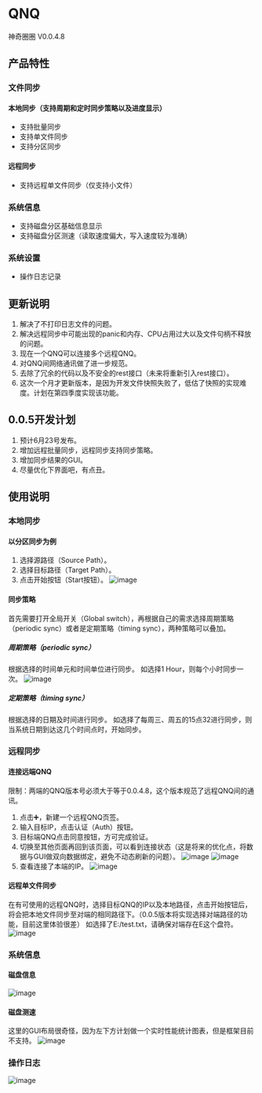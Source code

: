 # QNQ
神奇圈圈 V0.0.4.8

## 产品特性
### 文件同步
#### 本地同步（支持周期和定时同步策略以及进度显示）
- 支持批量同步
- 支持单文件同步
- 支持分区同步
#### 远程同步
- 支持远程单文件同步（仅支持小文件）
### 系统信息
- 支持磁盘分区基础信息显示
- 支持磁盘分区测速（读取速度偏大，写入速度较为准确）
### 系统设置
- 操作日志记录

## 更新说明
1. 解决了不打印日志文件的问题。
2. 解决远程同步中可能出现的panic和内存、CPU占用过大以及文件句柄不释放的问题。
3. 现在一个QNQ可以连接多个远程QNQ。
4. 对QNQ间网络通讯做了进一步规范。
5. 去除了冗余的代码以及不安全的rest接口（未来将重新引入rest接口）。
6. 这次一个月才更新版本，是因为开发文件快照失败了，低估了快照的实现难度。计划在第四季度实现该功能。

## 0.0.5开发计划
1. 预计6月23号发布。
2. 增加远程批量同步，远程同步支持同步策略。
3. 增加同步结果的GUI。
4. 尽量优化下界面吧，有点丑。


## 使用说明
### 本地同步
#### 以分区同步为例
1. 选择源路径（Source Path）。
2. 选择目标路径（Target Path）。
3. 点击开始按钮（Start按钮）。
![image](https://github.com/wangshenghao1/QNQ/blob/main/instructed/img/part_sync.PNG)
#### 同步策略
首先需要打开全局开关（Global switch），再根据自己的需求选择周期策略（periodic sync）或者是定期策略（timing sync），两种策略可以叠加。
##### 周期策略（periodic sync）
根据选择的时间单元和时间单位进行同步。
如选择1 Hour，则每个小时同步一次。
![image](https://github.com/wangshenghao1/QNQ/blob/main/instructed/img/sync_policy.PNG)
##### 定期策略（timing sync）
根据选择的日期及时间进行同步。
如选择了每周三、周五的15点32进行同步，则当系统日期到达这几个时间点时，开始同步。
### 远程同步
#### 连接远端QNQ
限制：两端的QNQ版本号必须大于等于0.0.4.8，这个版本规范了远程QNQ间的通讯。
1. 点击➕，新建一个远程QNQ页签。
2. 输入目标IP，点击认证（Auth）按钮。
3. 目标端QNQ点击同意按钮，方可完成验证。
4. 切换至其他页面再回到该页面，可以看到连接状态（这是将来的优化点，将数据与GUI做双向数据绑定，避免不动态刷新的问题）。
![image](https://github.com/wangshenghao1/QNQ/blob/main/instructed/img/remote_auth_dia.PNG)
![image](https://github.com/wangshenghao1/QNQ/blob/main/instructed/img/remote_auth_success.PNG)
5. 查看连接了本端的IP。
![image](https://github.com/wangshenghao1/QNQ/blob/main/instructed/img/remote_qnq_list.PNG)
#### 远程单文件同步
在有可使用的远程QNQ时，选择目标QNQ的IP以及本地路径，点击开始按钮后，将会把本地文件同步至对端的相同路径下。（0.0.5版本将实现选择对端路径的功能，目前这里体验很差）
如选择了E:/test.txt，请确保对端存在E这个盘符。
![image](https://github.com/wangshenghao1/QNQ/blob/main/instructed/img/remote_auth_success.PNG)
### 系统信息
#### 磁盘信息
![image](https://github.com/wangshenghao1/QNQ/blob/main/instructed/img/disk_info.PNG)
#### 磁盘测速
这里的GUI布局很奇怪，因为左下方计划做一个实时性能统计图表，但是框架目前不支持。
![image](https://github.com/wangshenghao1/QNQ/blob/main/instructed/img/disk_speed_test.PNG)

### 操作日志
![image](https://github.com/wangshenghao1/QNQ/blob/main/instructed/img/QLog.PNG)